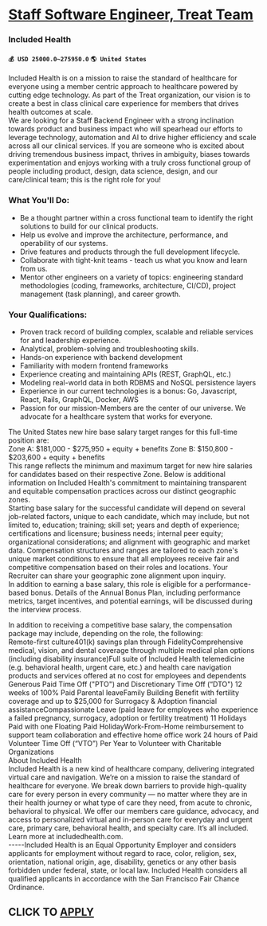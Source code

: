 # [Staff Software Engineer, Treat Team](https://www.remotewlb.com/apply/staff-software-engineer-treat-team-90269)  
### Included Health  
#### `💰 USD 25000.0~275950.0` `🌎 United States`  
Included Health is on a mission to raise the standard of healthcare for everyone using a member centric approach to healthcare powered by cutting edge technology. As part of the Treat organization, our vision is to create a best in class clinical care experience for members that drives health outcomes at scale.  
We are looking for a Staff Backend Engineer with a strong inclination towards product and business impact who will spearhead our efforts to leverage technology, automation and AI to drive higher efficiency and scale across all our clinical services. If you are someone who is excited about driving tremendous business impact, thrives in ambiguity, biases towards experimentation and enjoys working with a truly cross functional group of people including product, design, data science, design, and our care/clinical team; this is the right role for you!  

### What You'll Do:

  * Be a thought partner within a cross functional team to identify the right solutions to build for our clinical products.
  * Help us evolve and improve the architecture, performance, and operability of our systems.
  * Drive features and products through the full development lifecycle.
  * Collaborate with tight-knit teams - teach us what you know and learn from us.
  * Mentor other engineers on a variety of topics: engineering standard methodologies (coding, frameworks, architecture, CI/CD), project management (task planning), and career growth.

### Your Qualifications:

  * Proven track record of building complex, scalable and reliable services for and leadership experience.
  * Analytical, problem-solving and troubleshooting skills.
  * Hands-on experience with backend development
  * Familiarity with modern frontend frameworks
  * Experience creating and maintaining APIs (REST, GraphQL, etc.)
  * Modeling real-world data in both RDBMS and NoSQL persistence layers
  * Experience in our current technologies is a bonus: Go, Javascript, React, Rails, GraphQL, Docker, AWS
  * Passion for our mission-Members are the center of our universe. We advocate for a healthcare system that works for everyone.

The United States new hire base salary target ranges for this full-time position are:  
Zone A: $181,000 - $275,950 + equity + benefits Zone B: $150,800 - $203,600 + equity + benefits  
This range reflects the minimum and maximum target for new hire salaries for candidates based on their respective Zone. Below is additional information on Included Health's commitment to maintaining transparent and equitable compensation practices across our distinct geographic zones.  
Starting base salary for the successful candidate will depend on several job-related factors, unique to each candidate, which may include, but not limited to, education; training; skill set; years and depth of experience; certifications and licensure; business needs; internal peer equity; organizational considerations; and alignment with geographic and market data. Compensation structures and ranges are tailored to each zone's unique market conditions to ensure that all employees receive fair and competitive compensation based on their roles and locations. Your Recruiter can share your geographic zone alignment upon inquiry.  
In addition to earning a base salary, this role is eligible for a performance-based bonus. Details of the Annual Bonus Plan, including performance metrics, target incentives, and potential earnings, will be discussed during the interview process.  
  
In addition to receiving a competitive base salary, the compensation package may include, depending on the role, the following:  
Remote-first culture401(k) savings plan through FidelityComprehensive medical, vision, and dental coverage through multiple medical plan options (including disability insurance)Full suite of Included Health telemedicine (e.g. behavioral health, urgent care, etc.) and health care navigation products and services offered at no cost for employees and dependents Generous Paid Time Off ("PTO") and Discretionary Time Off (“DTO") 12 weeks of 100% Paid Parental leaveFamily Building Benefit with fertility coverage and up to $25,000 for Surrogacy & Adoption financial assistanceCompassionate Leave (paid leave for employees who experience a failed pregnancy, surrogacy, adoption or fertility treatment) 11 Holidays Paid with one Floating Paid HolidayWork-From-Home reimbursement to support team collaboration and effective home office work 24 hours of Paid Volunteer Time Off (“VTO”) Per Year to Volunteer with Charitable Organizations  
About Included Health  
Included Health is a new kind of healthcare company, delivering integrated virtual care and navigation. We’re on a mission to raise the standard of healthcare for everyone. We break down barriers to provide high-quality care for every person in every community — no matter where they are in their health journey or what type of care they need, from acute to chronic, behavioral to physical. We offer our members care guidance, advocacy, and access to personalized virtual and in-person care for everyday and urgent care, primary care, behavioral health, and specialty care. It’s all included. Learn more at includedhealth.com.  
\-----Included Health is an Equal Opportunity Employer and considers applicants for employment without regard to race, color, religion, sex, orientation, national origin, age, disability, genetics or any other basis forbidden under federal, state, or local law. Included Health considers all qualified applicants in accordance with the San Francisco Fair Chance Ordinance.  
## CLICK TO [APPLY](https://www.remotewlb.com/apply/staff-software-engineer-treat-team-90269)

